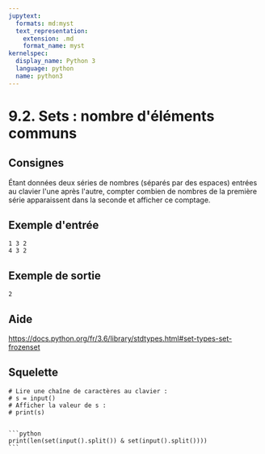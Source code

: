 ```yaml
---
jupytext:
  formats: md:myst
  text_representation:
    extension: .md
    format_name: myst
kernelspec:
  display_name: Python 3
  language: python
  name: python3
---
```


# 9.2. Sets : nombre d'éléments communs

## Consignes

Étant données deux séries de nombres (séparés par des espaces) entrées au clavier l'une après l'autre, compter combien de nombres de la première série apparaissent dans la seconde et afficher ce comptage.

## Exemple d'entrée

```
1 3 2
4 3 2
```

## Exemple de sortie

```
2
```

## Aide

https://docs.python.org/fr/3.6/library/stdtypes.html#set-types-set-frozenset

## Squelette

```{code-cell} python
# Lire une chaîne de caractères au clavier :
# s = input()
# Afficher la valeur de s :
# print(s)
```

````{dropdown} Proposition de solution

```python
print(len(set(input().split()) & set(input().split())))
```
````
